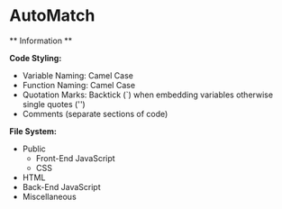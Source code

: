 # AutoMatch

** Information **

__Code Styling:__
- Variable Naming: Camel Case
- Function Naming: Camel Case
- Quotation Marks: Backtick (`) when embedding variables otherwise single quotes ('')
- Comments (separate sections of code)
 
__File System:__
- Public
  - Front-End JavaScript
  - CSS
- HTML
- Back-End JavaScript
- Miscellaneous


